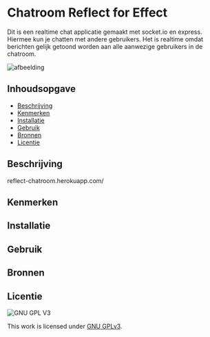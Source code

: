 
# Chatroom Reflect for Effect
Dit is een realtime chat applicatie gemaakt met socket.io en express. Hiermee kun je chatten met andere gebruikers. Het is realtime omdat berichten gelijk getoond worden aan alle aanwezige gebruikers in de chatroom.

![afbeelding](https://user-images.githubusercontent.com/26089533/170888133-d3289aaf-eade-4750-8ffb-0d15c0bdb1b7.png)


## Inhoudsopgave

  * [Beschrijving](#beschrijving)
  * [Kenmerken](#kenmerken)
  * [Installatie](#installatie)
  * [Gebruik](#gebruik)
  * [Bronnen](#bronnen)
  * [Licentie](#licentie)

## Beschrijving

reflect-chatroom.herokuapp.com/

## Kenmerken
<!-- Bij Kenmerken staat welke technieken zijn gebruikt en hoe. Wat is de HTML structuur? Wat zijn de belangrijkste dingen in CSS? Wat is er met Javascript gedaan en hoe? Misschien heb je een framwork of library gebruikt? -->

## Installatie

## Gebruik

## Bronnen

## Licentie

![GNU GPL V3](https://www.gnu.org/graphics/gplv3-127x51.png)

This work is licensed under [GNU GPLv3](./LICENSE).
